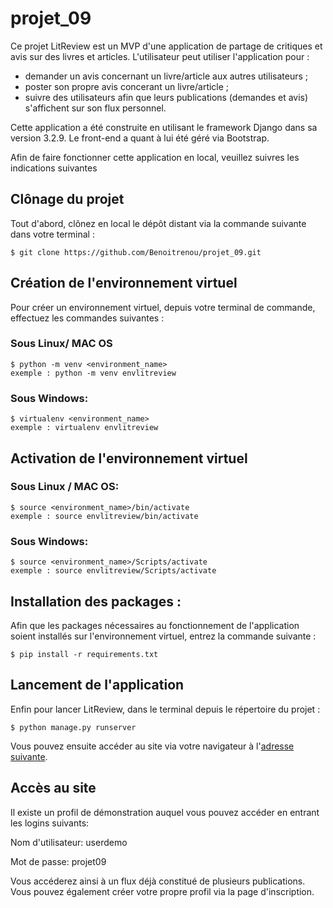 # projet_09

Ce projet LitReview est un MVP d'une application de partage de critiques et avis sur des livres et articles.
L'utilisateur peut utiliser l'application pour : 
  - demander un avis concernant un livre/article aux autres utilisateurs ;
  - poster son propre avis concerant un livre/article ;
  - suivre des utilisateurs afin que leurs publications (demandes et avis) s'affichent sur son flux personnel.

Cette application a été construite en utilisant le framework Django dans sa version 3.2.9. Le front-end a quant à lui été géré via Bootstrap.

Afin de faire fonctionner cette application en local, veuillez suivres les indications suivantes

## Clônage du projet

Tout d'abord, clônez en local le dépôt distant via la commande suivante dans votre terminal :

    $ git clone https://github.com/Benoitrenou/projet_09.git

## Création de l'environnement virtuel

Pour créer un environnement virtuel, depuis votre terminal de commande, effectuez les commandes suivantes :

### Sous Linux/ MAC OS

    $ python -m venv <environment_name>
    exemple : python -m venv envlitreview
    
### Sous Windows:
    
    $ virtualenv <environment_name>
    exemple : virtualenv envlitreview 
    
## Activation de l'environnement virtuel 

### Sous Linux / MAC OS:

    $ source <environment_name>/bin/activate
    exemple : source envlitreview/bin/activate
   
### Sous Windows:

    $ source <environment_name>/Scripts/activate
    exemple : source envlitreview/Scripts/activate
    
## Installation des packages : 

Afin que les packages nécessaires au fonctionnement de l'application soient installés sur l'environnement virtuel, entrez la commande suivante :

    $ pip install -r requirements.txt
    
## Lancement de l'application

Enfin pour lancer LitReview, dans le terminal depuis le répertoire du projet :

    $ python manage.py runserver

Vous pouvez ensuite accéder au site via votre navigateur à l'[adresse suivante](http://127.0.0.1:8000/).

## Accès au site

Il existe un profil de démonstration auquel vous pouvez accéder en entrant les logins suivants:

  Nom d'utilisateur: userdemo
  
  Mot de passe: projet09
  
Vous accéderez ainsi à un flux déjà constitué de plusieurs publications.
Vous pouvez également créer votre propre profil via la page d'inscription.
